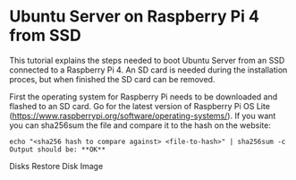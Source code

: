 # Ubuntu Server on Raspberry Pi 4 from SSD

This tutorial explains the steps needed to boot Ubuntu Server from an SSD connected to a Raspberry Pi 4. An SD card is needed during the installation proces, but when finished the SD card can be removed.

First the operating system for Raspberry Pi needs to be downloaded and flashed to an SD card. Go for the latest version of Raspberry Pi OS Lite (https://www.raspberrypi.org/software/operating-systems/). If you want you can sha256sum the file and compare it to the hash on the website:

```
echo "<sha256 hash to compare against> <file-to-hash>" | sha256sum -c
Output should be: **OK**
```

Disks
Restore Disk Image
